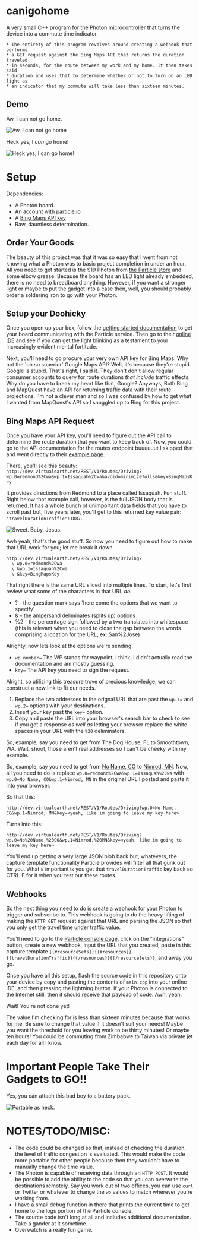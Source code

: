 # canigohome

A very small C++ program for the Photon microcontroller that turns the device into a commute time indicator.

```
* The entirety of this program revolves around creating a webhook that performs
* a GET request against the Bing Maps API that returns the duration traveled,
* in seconds, for the route between my work and my home. It then takes said
* duration and uses that to determine whether or not to turn on an LED light as
* an indicator that my commute will take less than sixteen minutes.
```
## Demo

Aw, I can not go home.

![Aw, I can not go home](https://i.imgur.com/LhgBpcOm.jpg)

Heck yes, I *can* go home!

![Heck yes, I *can* go home!](https://i.imgur.com/n8wxruPm.jpg)

# Setup

Dependencies:

* A Photon board.
* An account with [particle.io](https://particle.io)
* A [Bing Maps API key](https://msdn.microsoft.com/en-us/library/ff428642.aspx)
* Raw, dauntless determination.

## Order Your Goods

The beauty of this project was that it was so easy that I went from not knowing what a Photon was to basic project completion in under an hour. All you need to get started is the $19 Photon from [the Particle store](https://store.particle.io/) and some elbow grease. Because the board has an LED light already embedded, there is no need to breadboard anything. However, if you want a stronger light or maybe to put the gadget into a case then, well, you should probably order a soldering iron to go with your Photon.

## Setup your Doohicky

Once you open up your box, follow the [getting started documentation](https://docs.particle.io/guide/getting-started/start/photon/) to get your board communicating with the Particle service. Then go to their [online IDE](https://build.particle.io/build) and see if you can get the light blinking as a testament to your increasingly evident mental fortitude.

Next, you'll need to go procure your very own API key for Bing Maps. Why not the 'oh so superior' Google Maps API? Well, it's because they're stupid. Google is stupid. That's right, I said it. They don't don't allow regular consumer accounts to query for route durations *that include* traffic effects. Why do you have to break my heart like that, Google? Anyways, Both Bing and MapQuest have an API for returning traffic data with their route projections. I'm not a clever man and so I was confused by how to get what I wanted from MapQuest's API so I snuggled up to Bing for this project.

## Bing Maps API Request

Once you have your API key, you'll need to figure out the API call to determine the route duration that you want to keep track of. Now, you could go to the API documentation for the routes endpoint buuuuuut I skipped that and went directly to their [example page](https://msdn.microsoft.com/en-us/library/gg636957.aspx).

There, you'll see this beauty: `http://dev.virtualearth.net/REST/V1/Routes/Driving?wp.0=redmond%2Cwa&wp.1=Issaquah%2Cwa&avoid=minimizeTolls&key=BingMapsKey`

It provides directions from Redmond to a place called Issaquah. Fun stuff. Right below that example call, however, is the full JSON body that is returned. It has a whole bunch of unimportant data fields that you have to scroll past but, five years later, you'll get to this returned key value pair: `"travelDurationTraffic":1887`.

![Sweet. Baby. Jesus.](https://media.giphy.com/media/i2j51OF1D2t0c/giphy.gif)

Awh yeah, that's the good stuff. So now you need to figure out how to make that URL work for you; let me break it down.

```
http://dev.virtualearth.net/REST/V1/Routes/Driving?
  \ wp.0=redmond%2Cwa
  \ &wp.1=Issaquah%2Cwa
  \ &key=BingMapsKey
```

That right there is the same URL sliced into multiple lines. To start, let's first review what some of the characters in that URL *do.*

* ? - the question mark says 'here come the options that we want to specify'
* & - the ampersand deliminates (splits up) options
* %2 - the percentage sign followed by a two translates into whitespace (this is relevant when you need to close the gap between the words comprising a location for the URL, ex: San%2Jose)

Alrighty, now lets look at the options we're sending.

* `wp.number=` The WP stands for waypoint, I think. I didn't actually read the documentation and am mostly guessing.
* `key=` The API key you need to sign the request.

Alright, so utilizing this treasure trove of precious knowledge, we can construct a new link to fit our needs.

1. Replace the two addresses in the orignal URL that are past the `wp.1=` and `wp.2=` options with your destinations.
2. Insert your key past the `key=` option.
3. Copy and paste the URL into your browser's search bar to check to see if you get a response *as well as* letting your browser replace the white spaces in your URL with the `%20` deliminators.

So, example, say you need to get from The Dog House, FL to Smoothtown, WA. Wait, shoot, those aren't real addresses so I can't be cheeky with my example.

So, example, say you need to get from [No Name, CO](https://en.wikipedia.org/wiki/No_Name,_Colorado) to [Nimrod, MN](https://en.wikipedia.org/wiki/Nimrod,_Minnesota). Now, all you need to do is replace `wp.0=redmond%2Cwa&wp.1=Issaquah%2Cwa` with `wp.0=No Name, CO&wp.1=Nimrod, MN` in the original URL I posted and paste it into your browser.

So that this:

```
http://dev.virtualearth.net/REST/V1/Routes/Driving?wp.0=No Name, CO&wp.1=Nimrod, MN&key=<yeah, like im going to leave my key here>
```

Turns into this:

```http://dev.virtualearth.net/REST/V1/Routes/Driving?wp.0=No%20Name,%20CO&wp.1=Nimrod,%20MN&key=<yeah, like im going to leave my key here>```

You'll end up getting a very large JSON blob back but, whatevers, the capture template functionality Particle provides will filter all that gunk out for you. What's important is you get that `travelDurationTraffic` key back so CTRL-F for it when you test our these routes.

## Webhooks

So the next thing you need to do is create a webhook for your Photon to trigger and subscribe to. This webhook is going to do the heavy lifting of making the `HTTP GET` request against that URL and parsing the JSON so that you only get the travel time under traffic value.

You'll need to go to the [Particle console page](https://console.particle.io/), click on the "integrations" button, create a new webhook, input the URL that you created, paste in this capture template `{{#resourceSets}}{{#resources}}{{travelDurationTraffic}}{{/resources}}{{/resourceSets}}`, and away you go.

Once you have all this setup, flash the source code in this repository onto your device by copy and pasting the contents of `main.cpp` into your online IDE, and then pressing the lightning button. If your Photon is connected to the Internet still, then it should receive that payload of code. Awh, yeah.

Wait! You're not done yet!

The value I'm checking for is less than sixteen minutes because that works for me. Be sure to change that value if it doesn't suit your needs! Maybe you want the threshold for you leaving work to be thirty minutes! Or maybe ten hours! You could be commuting from Zimbabwe to Taiwan via private jet each day for all I know.

# Important People Take Their Gadgets to GO!!

Yes, you can attach this bad boy to a battery pack.

![Portable as heck.](https://i.imgur.com/mNc0QIFm.jpg)

# NOTES/TODO/MISC:

* The code could be changed so that, instead of checking the duration, the level of traffic congestion is evaluated. This would make the code more portable for other people because then they wouldn't have to manually change the time value.
* The Photon is capable of receiving data through an `HTTP POST`. It would be possible to add the ability to the code so that you can overwrite the destinations remotely. Say you work out of two offices, you can use `curl` or Twitter or whatever to change the `wp` values to match wherever you're working from.
* I have a small debug function in there that prints the current time to get home to the logs portion of the Particle console.
* The source code isn't long at all and includes additional documentation. Take a gander at it sometime.
* Overwatch is a really fun game.
